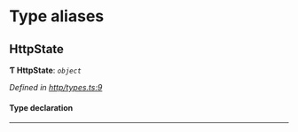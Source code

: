 

# Type aliases

<a id="httpstate"></a>

##  HttpState

**Ƭ HttpState**: *`object`*

*Defined in [http/types.ts:9](https://github.com/polkadot-js/api/blob/2a1a712/packages/rpc-provider/src/http/types.ts#L9)*

#### Type declaration

___

